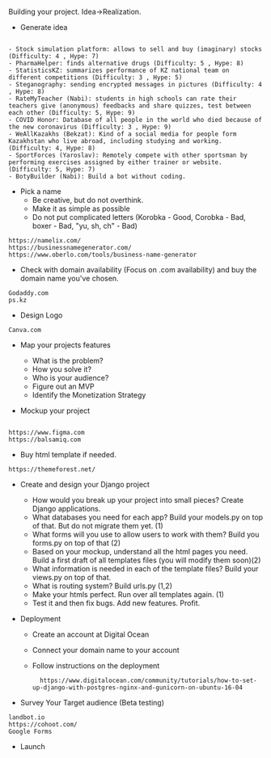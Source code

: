 Building your project. Idea->Realization.

- Generate idea

```

- Stock simulation platform: allows to sell and buy (imaginary) stocks (Difficulty: 4 , Hype: 7)
- PharmaHelper: finds alternative drugs (Difficulty: 5 , Hype: 8)
- StatisticsKZ: summarizes performance of KZ national team on different competitions (Difficulty: 3 , Hype: 5)
- Steganography: sending encrypted messages in pictures (Difficulty: 4 , Hype: 8)
- RateMyTeacher (Nabi): students in high schools can rate their teachers give (anonymous) feedbacks and share quizzes, test between each other (Difficulty: 5, Hype: 9)
- COVID Honor: Database of all people in the world who died because of the new coronavirus (Difficulty: 3 , Hype: 9)
- WeAllKazakhs (Bekzat): Kind of a social media for people form Kazakhstan who live abroad, including studying and working. (Difficulty: 4, Hype: 8)
- SportForces (Yaroslav): Remotely compete with other sportsman by performing exercises assigned by either trainer or website. (Difficulty: 5, Hype: 7)
- BotyBuilder (Nabi): Build a bot without coding.

```

- Pick a name
  - Be creative, but do not overthink.
  - Make it as simple as possible
  - Do not put complicated letters (Korobka - Good, Corobka - Bad, boxer - Bad, "yu, sh, ch" - Bad)

```
https://namelix.com/
https://businessnamegenerator.com/
https://www.oberlo.com/tools/business-name-generator
```

- Check with domain availability (Focus on .com availability) and buy the domain name you've chosen.


```
Godaddy.com
ps.kz
```

- Design Logo

```
Canva.com
```

- Map your projects features
  - What is the problem?
  - How you solve it?
  - Who is your audience?
  - Figure out an MVP
  - Identify the Monetization Strategy


- Mockup your project

```

https://www.figma.com
https://balsamiq.com

```

- Buy html template if needed.

```
https://themeforest.net/
```


- Create and design your Django project
  - How would you break up your project into small pieces? Create Django applications.
  - What databases you need for each app? Build your models.py on top of that. But do not migrate them yet. (1)
  - What forms will you use to allow users to work with them? Build you forms.py on top of that (2)
  - Based on your mockup, understand all the html pages you need. Build a first draft of all templates files (you will modify them soon)(2)
  - What information is needed in each of the template files? Build your views.py on top of that.
  - What is routing system? Build urls.py (1,2)
  - Make your htmls perfect. Run over all templates again. (1)
  - Test it and then fix bugs. Add new features. Profit.

- Deployment
  - Create an account at Digital Ocean
  - Connect your domain name to your account
  - Follow instructions on the deployment

    ```
      https://www.digitalocean.com/community/tutorials/how-to-set-up-django-with-postgres-nginx-and-gunicorn-on-ubuntu-16-04
    ```



- Survey Your Target audience (Beta testing)

```
landbot.io
https://cohoot.com/
Google Forms
```

- Launch

